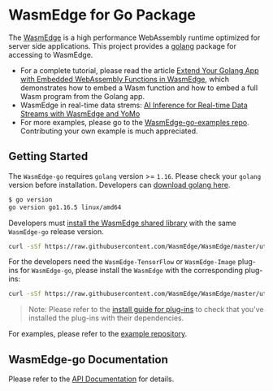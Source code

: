 # WasmEdge for Go Package

The [WasmEdge](https://github.com/WasmEdge/WasmEdge) is a high performance WebAssembly runtime optimized for server side applications. This project provides a [golang](https://golang.org/) package for accessing to WasmEdge.

* For a complete tutorial, please read the article [Extend Your Golang App with Embedded WebAssembly Functions in WasmEdge](https://www.secondstate.io/articles/extend-golang-app-with-webassembly-rust/), which demonstrates how to embed a Wasm function and how to embed a full Wasm program from the Golang app.
* WasmEdge in real-time data strems: [AI Inference for Real-time Data Streams with WasmEdge and YoMo](https://www.secondstate.io/articles/yomo-wasmedge-real-time-data-streams/)
* For more examples, please go to the [WasmEdge-go-examples repo](https://github.com/second-state/WasmEdge-go-examples). Contributing your own example is much appreciated.

## Getting Started

The `WasmEdge-go` requires `golang` version >= `1.16`. Please check your `golang` version before installation.
Developers can [download golang here](https://golang.org/dl/).

```bash
$ go version
go version go1.16.5 linux/amd64
```

Developers must [install the WasmEdge shared library](https://wasmedge.org/docs/start/install) with the same `WasmEdge-go` release version.

```bash
curl -sSf https://raw.githubusercontent.com/WasmEdge/WasmEdge/master/utils/install.sh | bash -s -- -v 0.13.2
```

For the developers need the `WasmEdge-TensorFlow` or `WasmEdge-Image` plug-ins for `WasmEdge-go`, please install the `WasmEdge` with the corresponding plug-ins:

```bash
curl -sSf https://raw.githubusercontent.com/WasmEdge/WasmEdge/master/utils/install.sh | bash -s -- --plugins wasmedge_tensorflow wasmedge_tensorflowlite wasmedge_image -v 0.13.2
```

> Note: Please refer to the [install guide for plug-ins](https://wasmedge.org/docs/start/install/#install-wasmedge-plug-ins-and-dependencies) to check that you've installed the plug-ins with their dependencies.

For examples, please refer to the [example repository](https://github.com/second-state/WasmEdge-go-examples/).

## WasmEdge-go Documentation

Please refer to the [API Documentation](https://wasmedge.org/docs/embed/go/reference/latest) for details.
